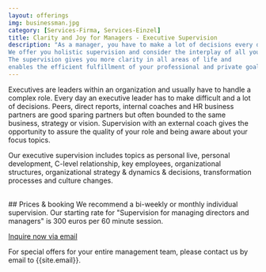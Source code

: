 ```yaml
---
layout: offerings
img: businessman.jpg
category: [Services-Firma, Services-Einzel]
title: Clarity and Joy for Managers - Executive Supervision
description: "As a manager, you have to make a lot of decisions every day.
We offer you holistic supervision and consider the interplay of all your topics.
The supervision gives you more clarity in all areas of life and
enables the efficient fulfillment of your professional and private goals."
---
```


Executives are leaders within an organization and usually have to handle a
complex role. Every day an executive leader has to make difficult and a lot
of decisions. Peers, direct reports, internal coaches and HR business partners
are good sparing partners but often bounded to the same business, strategy or
vision. Supervision with an external coach gives the opportunity to assure
the quality of your role and being aware about your focus topics.

Our executive supervision includes topics as personal live, personal development,
C-level relationship, key employees, organizational structures, organizational
strategy & dynamics & decisions, transformation processes and culture changes.

<br>
## Prices & booking
We recommend a bi-weekly or monthly individual supervision. Our starting rate
for "Supervision for managing directors and managers" is 300 euros per 60 minute session.

<a href="mailto:{{site.email}}?subject= Inquiry manager supervision" target="_blank" class="btn btn-primary"> Inquire now via email </a>

For special offers for your entire management team, please contact us by email
to {{site.email}}.

<!--
<br>
## FAQ
<div class="panel-group" id="accordion" role="tablist" aria-multiselectable="true">

  <div class="panel panel-default">

    <div class="panel-heading" role="tab" id="headingOne">
      <h4 class="panel-title">
        <a role="button" data-toggle="collapse" data-parent="#accordion" href="#collapseOne" aria-expanded="false" aria-controls="collapseOne">
          Treffen wir uns persönlich oder findet die Supervision online statt?
        </a>
      </h4>
    </div>

    <div id="collapseOne" class="panel-collapse collapse in" role="tabpanel" aria-labelledby="headingOne">
      <div class="panel-body">
        Aktuell bieten wir coaching nur online an.
      </div>
    </div>

  </div>

  </div>

-->
